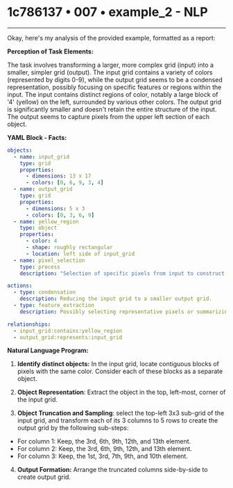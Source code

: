 # 1c786137 • 007 • example_2 - NLP

---
Okay, here's my analysis of the provided example, formatted as a report:

**Perception of Task Elements:**

The task involves transforming a larger, more complex grid (input) into a smaller, simpler grid (output). The input grid contains a variety of colors (represented by digits 0-9), while the output grid seems to be a condensed representation, possibly focusing on specific features or regions within the input.  The input contains distinct regions of color, notably a large block of '4' (yellow) on the left, surrounded by various other colors. The output grid is significantly smaller and doesn't retain the entire structure of the input. The output seems to capture pixels from the upper left section of each object.

**YAML Block - Facts:**



```yaml
objects:
  - name: input_grid
    type: grid
    properties:
      - dimensions: 13 x 17
      - colors: [0, 6, 9, 3, 4]
  - name: output_grid
    type: grid
    properties:
      - dimensions: 5 x 3
      - colors: [0, 3, 6, 9]
  - name: yellow_region
    type: object
    properties:
      - color: 4
      - shape: roughly rectangular
      - location: left side of input_grid
  - name: pixel_selection
    type: process
    description: "Selection of specific pixels from input to construct the output grid"

actions:
  - type: condensation
    description: Reducing the input grid to a smaller output grid.
  - type: feature_extraction
    description: Possibly selecting representative pixels or summarizing regions.

relationships:
  - input_grid:contains:yellow_region
  - output_grid:represents:input_grid
```



**Natural Language Program:**

1. **Identify distinct objects:** In the input grid, locate contiguous blocks of pixels with the same color. Consider each of these blocks as a separate object.

2. **Object Representation**: Extract the object in the top, left-most, corner of the input grid.

3.  **Object Truncation and Sampling**: select the top-left 3x3 sub-grid of the input grid, and transform each of its 3 columns to 5 rows to create the output grid by the following sub-steps:
   * For column 1: Keep, the 3rd, 6th, 9th, 12th, and 13th element.
   * For column 2: Keep, the 3rd, 6th, 9th, 12th, and 13th element.
   * For column 3: Keep, the 1st, 3rd, 7th, 9th, and 10th element.

4. **Output Formation:** Arrange the truncated columns side-by-side to create output grid.

